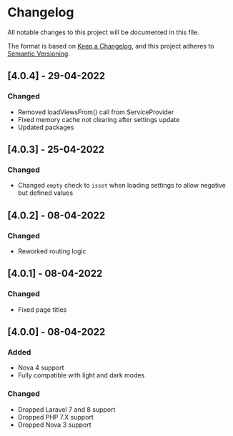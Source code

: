 # Changelog

All notable changes to this project will be documented in this file.

The format is based on [Keep a Changelog](https://keepachangelog.com/en/1.0.0/),
and this project adheres to [Semantic Versioning](https://semver.org/spec/v2.0.0.html).

## [4.0.4] - 29-04-2022

### Changed

- Removed loadViewsFrom() call from ServiceProvider
- Fixed memory cache not clearing after settings update
- Updated packages

## [4.0.3] - 25-04-2022

### Changed

- Changed `empty` check to `isset` when loading settings to allow negative but defined values

## [4.0.2] - 08-04-2022

### Changed

- Reworked routing logic

## [4.0.1] - 08-04-2022

### Changed

- Fixed page titles

## [4.0.0] - 08-04-2022

### Added

- Nova 4 support
- Fully compatible with light and dark modes

### Changed

- Dropped Laravel 7 and 8 support
- Dropped PHP 7.X support
- Dropped Nova 3 support
